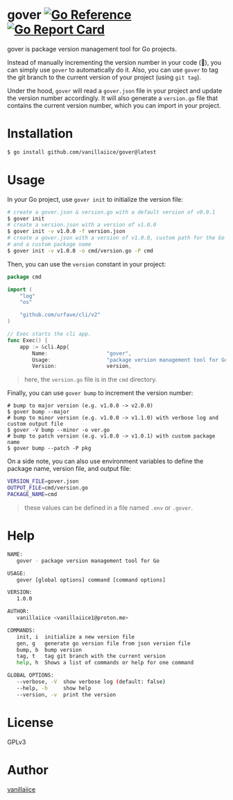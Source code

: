# gover [![Go Reference](https://pkg.go.dev/badge/golang.org/x/example.svg)](https://pkg.go.dev/github.com/vanillaiice/gover) [![Go Report Card](https://goreportcard.com/badge/github.com/vanillaiice/gover)](https://goreportcard.com/report/github.com/vanillaiice/gover)

gover is package version management tool for Go projects.

Instead of manually incrementing the version number in your code (🗿),
you can simply use `gover` to automatically do it.
Also, you can use `gover` to tag the git branch to the current version of your project (using `git tag`).

Under the hood, `gover` will read a `gover.json` file in your project
and update the version number accordingly.
It will also generate a `version.go` file that contains the current version number,
which you can import in your project.

# Installation

```sh
$ go install github.com/vanillaiice/gover@latest
```

# Usage

In your Go project, use `gover init` to initialize the version file:

```sh
# create a gover.json & version.go with a default version of v0.0.1
$ gover init
# create a version.json with a version of v1.0.0
$ gover init -v v1.0.0 -f version.json
# create a gover.json with a version of v1.0.0, custom path for the Go output file,
# and a custom package name
$ gover init -v v1.0.0 -o cmd/version.go -P cmd
```

Then, you can use the `version` constant in your project:

```go
package cmd

import (
	"log"
	"os"

	"github.com/urfave/cli/v2"
)

// Exec starts the cli app.
func Exec() {
	app := &cli.App{
		Name:                   "gover",
		Usage:                  "package version management tool for Go",
		Version:                version,
```

> here, the `version.go` file is in the `cmd` directory.

Finally, you can use `gover bump` to increment the version number:

```
# bump to major version (e.g. v1.0.0 -> v2.0.0)
$ gover bump --major
# bump to minor version (e.g. v1.0.0 -> v1.1.0) with verbose log and custom output file
$ gover -V bump --minor -o ver.go
# bump to patch version (e.g. v1.0.0 -> v1.0.1) with custom package name
$ gover bump --patch -P pkg
```

On a side note, you can also use environment variables to define the package name, version file, and output file:

```sh
VERSION_FILE=gover.json
OUTPUT_FILE=cmd/version.go
PACKAGE_NAME=cmd
```

> these values can be defined in a file named `.env` or `.gover`.

# Help

```sh
NAME:
   gover - package version management tool for Go

USAGE:
   gover [global options] command [command options]

VERSION:
   1.0.0

AUTHOR:
   vanillaiice <vanillaiice1@proton.me>

COMMANDS:
   init, i  initialize a new version file
   gen, g   generate go version file from json version file
   bump, b  bump version
   tag, t   tag git branch with the current version
   help, h  Shows a list of commands or help for one command

GLOBAL OPTIONS:
   --verbose, -V  show verbose log (default: false)
   --help, -h     show help
   --version, -v  print the version
```

# License

GPLv3

# Author

[vanillaiice](https://github.com/vanillaiice)
